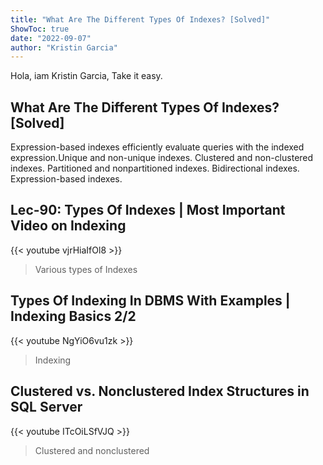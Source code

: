 ```yaml
---
title: "What Are The Different Types Of Indexes? [Solved]"
ShowToc: true 
date: "2022-09-07"
author: "Kristin Garcia" 
---
```


Hola, iam Kristin Garcia, Take it easy.
## What Are The Different Types Of Indexes? [Solved]
Expression-based indexes efficiently evaluate queries with the indexed expression.Unique and non-unique indexes. 
 Clustered and non-clustered indexes. 
 Partitioned and nonpartitioned indexes. 
 Bidirectional indexes. 
 Expression-based indexes.

## Lec-90: Types Of Indexes | Most Important Video on Indexing
{{< youtube vjrHiaIfOl8 >}}
>Various types of Indexes

## Types Of Indexing In DBMS With Examples | Indexing Basics 2/2
{{< youtube NgYiO6vu1zk >}}
>Indexing

## Clustered vs. Nonclustered Index Structures in SQL Server
{{< youtube ITcOiLSfVJQ >}}
>Clustered and nonclustered 

